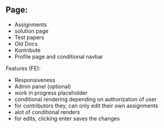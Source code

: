 ## Page:
- Assignments
- solution page
- Test papers
- Old Docs
- Kontribute
- Profile page and conditional navbar

Features (FE):
- Responsiveness
- Admin panel (optional)
- work in progress placeholder
- conditional rendering depending on authorization of user
- for contributors they, can only edit their own assignments
- alot of conditional renders
- for edits, clicking enter saves the changes



